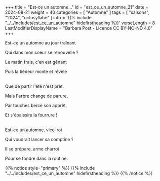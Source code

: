+++
title = "Est-ce un automne..."
id = "est_ce_un_automne_21"
date = 2024-08-21
weight = 40
categories = [ "Automne" ]
tags = [ "saisons", "2024", "octosyllabe" ]
info = '{{% include "../../includes/est_ce_un_automne" hidefirstheading %}}'
verseLength = 8
LastModifierDisplayName = "Barbara Post - Licence CC BY-NC-ND 4.0"
+++

Est-ce un automne au jour traînant

Qui dans mon coeur se renouvelle ?

Le matin frais, c'en est gênant

Puis la tiédeur monte et révèle

 \
Que de partir l'été n'est prêt.

Mais l'arbre change de parure,

Par touches berce son apprêt,

Et s'épaissira la fourrure !

 \
Est-ce un automne, vice-roi

Qui voudrait lancer sa comptine ?

Il se prépare, arme charroi

Pour se fondre dans la routine.

{{% notice style="primary" %}}
{{% include "../../includes/est_ce_un_automne" hidefirstheading %}}
{{% /notice %}}
